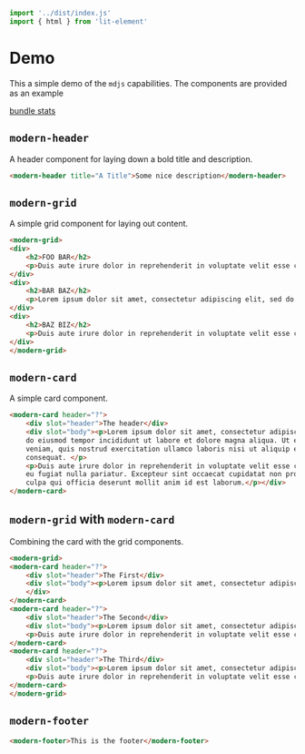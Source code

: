 ```js script
import '../dist/index.js'
import { html } from 'lit-element'
```
# Demo

This a simple demo of the `mdjs` capabilities. The components are provided as an example

[bundle stats](../dist/stats.html)

## `modern-header`

A header component for laying down a bold title and description.
<wc-meta href="../dist/modern-header.json"></wc-meta>

```html preview-story
<modern-header title="A Title">Some nice description</modern-header>
```


## `modern-grid`
A simple grid component for laying out content.
<wc-meta href="../dist/modern-grid.json"></wc-meta>

```html preview-story
<modern-grid>
<div>
    <h2>FOO BAR</h2>
    <p>Duis aute irure dolor in reprehenderit in voluptate velit esse cillum dolore eu fugiat nulla pariatur. Excepteur sint occaecat cupidatat non proident, sunt in culpa qui officia deserunt mollit anim id est laborum.</p>
</div>
<div>
    <h2>BAR BAZ</h2>
    <p>Lorem ipsum dolor sit amet, consectetur adipiscing elit, sed do eiusmod tempor incididunt ut labore et dolore magna aliqua.</p>
</div>
<div>
    <h2>BAZ BIZ</h2>
    <p>Duis aute irure dolor in reprehenderit in voluptate velit esse cillum dolore eu fugiat nulla pariatur. Excepteur sint occaecat cupidatat non proident, sunt in culpa qui officia deserunt mollit anim id est laborum.</p>
</div>
</modern-grid>
```

## `modern-card`
 
A simple card component.
<wc-meta href="../dist/modern-card.json"></wc-meta>

```html preview-story
<modern-card header="?">
    <div slot="header">The header</div>
    <div slot="body"><p>Lorem ipsum dolor sit amet, consectetur adipiscing elit, sed 
    do eiusmod tempor incididunt ut labore et dolore magna aliqua. Ut enim ad minim 
    veniam, quis nostrud exercitation ullamco laboris nisi ut aliquip ex ea commodo 
    consequat. </p>
    <p>Duis aute irure dolor in reprehenderit in voluptate velit esse cillum dolore 
    eu fugiat nulla pariatur. Excepteur sint occaecat cupidatat non proident, sunt in 
    culpa qui officia deserunt mollit anim id est laborum.</p></div>
</modern-card>
```

## `modern-grid` with `modern-card`
Combining the card with the grid components.


```html preview-story
<modern-grid>
<modern-card header="?">
    <div slot="header">The First</div>
    <div slot="body"><p>Lorem ipsum dolor sit amet, consectetur adipiscing elit, sed do eiusmod tempor incididunt ut labore et dolore magna aliqua. Ut enim ad minim veniam, quis nostrud exercitation ullamco laboris nisi ut aliquip ex ea commodo consequat. </p>
    </div>
</modern-card>
<modern-card header="?">
    <div slot="header">The Second</div>
    <div slot="body"><p>Lorem ipsum dolor sit amet, consectetur adipiscing elit, sed do eiusmod tempor incididunt ut labore et dolore magna aliqua.</p>
    <p>Duis aute irure dolor in reprehenderit in voluptate velit esse cillum dolore eu fugiat nulla pariatur. Excepteur sint occaecat cupidatat non proident, sunt in culpa qui officia deserunt mollit anim id est laborum.</p></div>
</modern-card>
<modern-card header="?">
    <div slot="header">The Third</div>
    <div slot="body"><p>Lorem ipsum dolor sit amet, consectetur adipiscing elit, sed do eiusmod tempor incididunt ut labore et dolore magna aliqua. Ut enim ad minim veniam, quis nostrud exercitation ullamco laboris . </p>
    <p>Duis aute irure dolor in reprehenderit in voluptate velit esse cillum dolore eu fugiat nulla pariatur. </p></div>
</modern-card>
</modern-grid>
```

## `modern-footer`
<wc-meta href="../dist/modern-footer.json"></wc-meta>

```html preview-story
<modern-footer>This is the footer</modern-footer>
```
